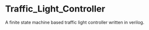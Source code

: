 # Traffic_Light_Controller
A finite state machine based traffic light controller written in verilog.
